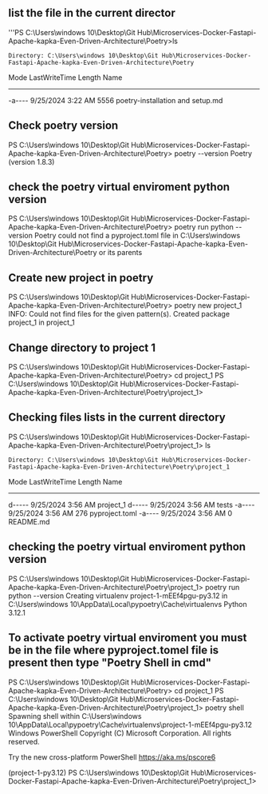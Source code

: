 ## list the file in the current director ##

'''PS C:\Users\windows 10\Desktop\Git Hub\Microservices-Docker-Fastapi-Apache-kapka-Even-Driven-Architecture\Poetry>ls


    Directory: C:\Users\windows 10\Desktop\Git Hub\Microservices-Docker-Fastapi-Apache-kapka-Even-Driven-Architecture\Poetry


Mode                 LastWriteTime         Length Name
----                 -------------         ------ ----
-a----         9/25/2024   3:22 AM           5556 poetry-installation and setup.md

## Check poetry version ##
PS C:\Users\windows 10\Desktop\Git Hub\Microservices-Docker-Fastapi-Apache-kapka-Even-Driven-Architecture\Poetry> poetry --version
Poetry (version 1.8.3)
## check the poetry virtual enviroment python version ##
PS C:\Users\windows 10\Desktop\Git Hub\Microservices-Docker-Fastapi-Apache-kapka-Even-Driven-Architecture\Poetry> poetry run python --version
Poetry could not find a pyproject.toml file in C:\Users\windows 10\Desktop\Git Hub\Microservices-Docker-Fastapi-Apache-kapka-Even-Driven-Architecture\Poetry or its parents

## Create new project in poetry ##
PS C:\Users\windows 10\Desktop\Git Hub\Microservices-Docker-Fastapi-Apache-kapka-Even-Driven-Architecture\Poetry> poetry new project_1
INFO: Could not find files for the given pattern(s).
Created package project_1 in project_1

## Change directory to project 1 ##
PS C:\Users\windows 10\Desktop\Git Hub\Microservices-Docker-Fastapi-Apache-kapka-Even-Driven-Architecture\Poetry> cd project_1
PS C:\Users\windows 10\Desktop\Git Hub\Microservices-Docker-Fastapi-Apache-kapka-Even-Driven-Architecture\Poetry\project_1>

## Checking files lists in the current directory ##
PS C:\Users\windows 10\Desktop\Git Hub\Microservices-Docker-Fastapi-Apache-kapka-Even-Driven-Architecture\Poetry\project_1> ls


    Directory: C:\Users\windows 10\Desktop\Git Hub\Microservices-Docker-Fastapi-Apache-kapka-Even-Driven-Architecture\Poetry\project_1


Mode                 LastWriteTime         Length Name
----                 -------------         ------ ----
d-----         9/25/2024   3:56 AM                project_1
d-----         9/25/2024   3:56 AM                tests
-a----         9/25/2024   3:56 AM            276 pyproject.toml
-a----         9/25/2024   3:56 AM              0 README.md

## checking the poetry virtual enviroment python version ##
PS C:\Users\windows 10\Desktop\Git Hub\Microservices-Docker-Fastapi-Apache-kapka-Even-Driven-Architecture\Poetry\project_1> poetry run python --version
Creating virtualenv project-1-mEEf4pgu-py3.12 in C:\Users\windows 10\AppData\Local\pypoetry\Cache\virtualenvs
Python 3.12.1

## To activate poetry virtual enviroment you must be in the file where pyproject.tomel file is present then type "Poetry Shell in cmd" ##
PS C:\Users\windows 10\Desktop\Git Hub\Microservices-Docker-Fastapi-Apache-kapka-Even-Driven-Architecture\Poetry> cd project_1
PS C:\Users\windows 10\Desktop\Git Hub\Microservices-Docker-Fastapi-Apache-kapka-Even-Driven-Architecture\Poetry\project_1> poetry shell
Spawning shell within C:\Users\windows 10\AppData\Local\pypoetry\Cache\virtualenvs\project-1-mEEf4pgu-py3.12
Windows PowerShell
Copyright (C) Microsoft Corporation. All rights reserved.   

Try the new cross-platform PowerShell https://aka.ms/pscore6

(project-1-py3.12) PS C:\Users\windows 10\Desktop\Git Hub\Microservices-Docker-Fastapi-Apache-kapka-Even-Driven-Architecture\Poetry\project_1>